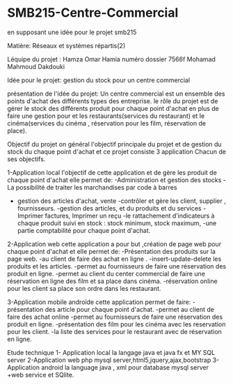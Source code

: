 # SMB215-Centre-Commercial

  en supposant une idée pour le projet smb215
 
Matière: Réseaux et systèmes répartis(2)
 
Léquipe du projet :
Hamza  Omar Hamia   numéro  dossier 7566f
Mohamad Mahmoud Dakdouki                  
 
 Idée pour le projet: gestion du stock pour un centre commercial
 
présentation de l'idée du projet:
Un centre commercial est un ensemble des points d'achat  des différents types des entreprise. le rôle du projet est de gérer le stock des différents produit pour chaque point d'achat en plus de faire une gestion pour et les restaurants(services du restaurant) et le cinéma(services du cinéma , réservation pour les film, réservation de place).  
 
Objectif du projet
on général l'objectif principale du projet et de gestion du stock du chaque point d'achat et ce projet consiste 3 application Chacun de ses objectifs.

1-Application local
l'objectif de cette application et de gère les produit de chaque point d'achat elle permet de:
-Administration et gestion des stocks
-La possibilité de traiter les marchandises par code à barres
- gestion des articles d'achat, vente
-contrôler et gère les client, supplier , fournisseurs.
-gestion des articles, et du produits et du services
-Imprimer factures, Imprimer un reçu
 -le rattachement d’indicateurs à chaque produit suivi en stock : stock minimum, stock maximum,
-une partie comptabilité pour chaque point d'achat.
 
2-Application web
cette application a pour but ,création de page web pour chaque point d'achat et elle permet de:
-Présentation des produits sur la page web.
-au client de faire des achat en ligne .
-insert-update-delete  les produits et les articles.
-permet au fournisseurs de faire une réservation des produit en ligne.
-permet au client du center commercial de faire une réservation en ligne des film et sa place dans cinéma.
-réservation online pour les client sa place  son ordre dans les restaurant.   

3-Application mobile androïde
cette application permet de faire:
-présentation des article pour chaque point d'achat.
-permet au client de faire des achat online
-permet au fournisseurs de faire une réservation des produit en ligne.
-présentation des film pour les cinéma avec les reservation pour les client.
-la liste des services  pour le restaurant  avec de réservation en ligne.
 
 
Etude technique
1- Application local
la langage java et java fx et MY SQL server
2-Application web
php mysql server,html5,jquery,ajax,bootstrap
3- Application android
la language java , xml pour database  mysql server +web service et SQlite.
